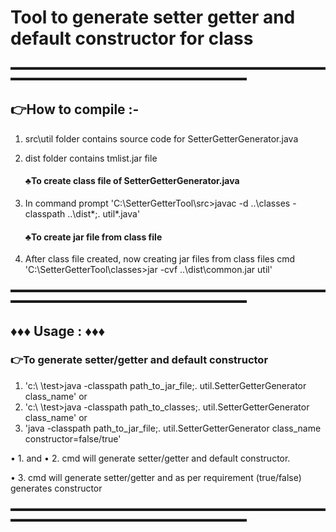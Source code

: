 # Tool to generate setter getter and default constructor for class

▬▬▬▬▬▬▬▬▬▬▬▬▬▬▬▬▬▬▬▬▬▬▬▬▬▬▬▬▬▬▬▬▬▬▬▬▬▬▬▬▬▬▬▬▬▬▬▬▬▬▬▬▬▬▬▬▬▬▬▬▬▬▬

 ## 👉How to compile :-

1) src\util folder contains source code for SetterGetterGenerator.java
2) dist folder contains tmlist.jar file
   #### ♣To create class file of SetterGetterGenerator.java
4) In command prompt 'C:\SetterGetterTool\src>javac -d ..\classes -classpath ..\dist\*;. util\*.java' 

    #### ♣To create jar file from class file
4) After class file created, now creating jar files from class files
   cmd 'C:\SetterGetterTool\classes>jar -cvf ..\dist\common.jar util' 
   
▬▬▬▬▬▬▬▬▬▬▬▬▬▬▬▬▬▬▬▬▬▬▬▬▬▬▬▬▬▬▬▬▬▬▬▬▬▬▬▬▬▬▬▬▬▬▬▬▬▬▬▬▬▬▬▬▬▬▬▬▬▬▬

##   ♦♦♦  Usage : ♦♦♦ 
	
 ### 👉To generate setter/getter and default constructor
1. 'c:\  \test>java -classpath path_to_jar_file;. util.SetterGetterGenerator class_name'
        or
2. 'c:\  \test>java -classpath path_to_classes;. util.SetterGetterGenerator class_name'
        or
3. 'java -classpath path_to_jar_file;. util.SetterGetterGenerator class_name constructor=false/true'

• 1. and • 2. cmd will generate setter/getter and default constructor.

• 3. cmd will generate setter/getter and as per requirement (true/false) generates constructor

▬▬▬▬▬▬▬▬▬▬▬▬▬▬▬▬▬▬▬▬▬▬▬▬▬▬▬▬▬▬▬▬▬▬▬▬▬▬▬▬▬▬▬▬▬▬▬▬▬▬▬▬▬▬▬▬▬▬▬▬▬▬▬

